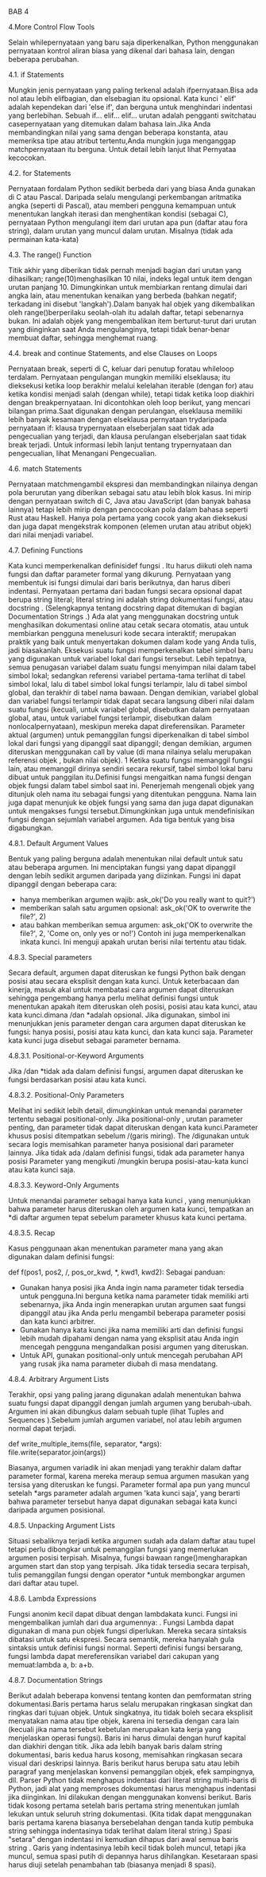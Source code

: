 BAB 4

4.More Control Flow Tools

Selain whilepernyataan yang baru saja diperkenalkan, Python menggunakan pernyataan kontrol aliran biasa yang dikenal dari bahasa lain, dengan beberapa perubahan.

4.1. if Statements

Mungkin jenis pernyataan yang paling terkenal adalah ifpernyataan.Bisa ada nol atau lebih elifbagian, dan elsebagian itu opsional. Kata kunci ' elif' adalah kependekan dari 'else if', dan berguna untuk menghindari indentasi yang berlebihan. Sebuah if… elif… elif… urutan adalah pengganti switchatau casepernyataan yang ditemukan dalam bahasa lain.Jika Anda membandingkan nilai yang sama dengan beberapa konstanta, atau memeriksa tipe atau atribut tertentu,Anda mungkin juga menganggap matchpernyataan itu berguna. Untuk detail lebih lanjut lihat Pernyataa kecocokan.

4.2. for Statements

Pernyataan fordalam Python sedikit berbeda dari yang biasa Anda gunakan di C atau Pascal. Daripada selalu mengulangi perkembangan aritmatika angka (seperti di Pascal), atau memberi pengguna kemampuan untuk menentukan langkah iterasi dan menghentikan kondisi (sebagai C), pernyataan Python mengulangi item dari urutan apa pun (daftar atau fora string), dalam urutan yang muncul dalam urutan. Misalnya (tidak ada permainan kata-kata)

4.3. The range() Function

Titik akhir yang diberikan tidak pernah menjadi bagian dari urutan yang dihasilkan; range(10)menghasilkan 10 nilai, indeks legal untuk item dengan urutan panjang 10. Dimungkinkan untuk membiarkan rentang dimulai dari angka lain, atau menentukan kenaikan yang berbeda (bahkan negatif; terkadang ini disebut 'langkah').Dalam banyak hal objek yang dikembalikan oleh range()berperilaku seolah-olah itu adalah daftar, tetapi sebenarnya bukan. Ini adalah objek yang mengembalikan item berturut-turut dari urutan yang diinginkan saat Anda mengulanginya, tetapi tidak benar-benar membuat daftar, sehingga menghemat ruang.

4.4. break and continue Statements, and else Clauses on Loops

Pernyataan break, seperti di C, keluar dari penutup foratau whileloop terdalam.
Pernyataan pengulangan mungkin memiliki elseklausa; itu dieksekusi ketika loop berakhir melalui kelelahan iterable (dengan for) atau ketika kondisi menjadi salah (dengan while), tetapi tidak ketika loop diakhiri dengan breakpernyataan. Ini dicontohkan oleh loop berikut, yang mencari bilangan prima.Saat digunakan dengan perulangan, elseklausa memiliki lebih banyak kesamaan dengan elseklausa pernyataan trydaripada pernyataan if: klausa trypernyataan elseberjalan saat tidak ada pengecualian yang terjadi, dan klausa perulangan elseberjalan saat tidak break terjadi. Untuk informasi lebih lanjut tentang trypernyataan dan pengecualian, lihat Menangani Pengecualian.

4.6. match Statements

Pernyataan matchmengambil ekspresi dan membandingkan nilainya dengan pola berurutan yang diberikan sebagai satu atau lebih blok kasus. Ini mirip dengan pernyataan switch di C, Java atau JavaScript (dan banyak bahasa lainnya) tetapi lebih mirip dengan pencocokan pola dalam bahasa seperti Rust atau Haskell. Hanya pola pertama yang cocok yang akan dieksekusi dan juga dapat mengekstrak komponen (elemen urutan atau atribut objek) dari nilai menjadi variabel.

4.7. Defining Functions

Kata kunci memperkenalkan definisidef fungsi . Itu harus diikuti oleh nama fungsi dan daftar parameter formal yang dikurung. Pernyataan yang membentuk isi fungsi dimulai dari baris berikutnya, dan harus diberi indentasi.
Pernyataan pertama dari badan fungsi secara opsional dapat berupa string literal; literal string ini adalah string dokumentasi fungsi, atau docstring . (Selengkapnya tentang docstring dapat ditemukan di bagian Documentation Strings .) Ada alat yang menggunakan docstring untuk menghasilkan dokumentasi online atau cetak secara otomatis, atau untuk membiarkan pengguna menelusuri kode secara interaktif; merupakan praktik yang baik untuk menyertakan dokumen dalam kode yang Anda tulis, jadi biasakanlah.
Eksekusi suatu fungsi memperkenalkan tabel simbol baru yang digunakan untuk variabel lokal dari fungsi tersebut. Lebih tepatnya, semua penugasan variabel dalam suatu fungsi menyimpan nilai dalam tabel simbol lokal; sedangkan referensi variabel pertama-tama terlihat di tabel simbol lokal, lalu di tabel simbol lokal fungsi terlampir, lalu di tabel simbol global, dan terakhir di tabel nama bawaan. Dengan demikian, variabel global dan variabel fungsi terlampir tidak dapat secara langsung diberi nilai dalam suatu fungsi (kecuali, untuk variabel global, disebutkan dalam pernyataan global, atau, untuk variabel fungsi terlampir, disebutkan dalam nonlocalpernyataan), meskipun mereka dapat direferensikan.
Parameter aktual (argumen) untuk pemanggilan fungsi diperkenalkan di tabel simbol lokal dari fungsi yang dipanggil saat dipanggil; dengan demikian, argumen diteruskan menggunakan call by value (di mana nilainya selalu merupakan referensi objek , bukan nilai objek). 1 Ketika suatu fungsi memanggil fungsi lain, atau memanggil dirinya sendiri secara rekursif, tabel simbol lokal baru dibuat untuk panggilan itu.Definisi fungsi mengaitkan nama fungsi dengan objek fungsi dalam tabel simbol saat ini. Penerjemah mengenali objek yang ditunjuk oleh nama itu sebagai fungsi yang ditentukan pengguna. Nama lain juga dapat menunjuk ke objek fungsi yang sama dan juga dapat digunakan untuk mengakses fungsi tersebut.Dimungkinkan juga untuk mendefinisikan fungsi dengan sejumlah variabel argumen. Ada tiga bentuk yang bisa digabungkan.

4.8.1. Default Argument Values

Bentuk yang paling berguna adalah menentukan nilai default untuk satu atau beberapa argumen. Ini menciptakan fungsi yang dapat dipanggil dengan lebih sedikit argumen daripada yang diizinkan.
Fungsi ini dapat dipanggil dengan beberapa cara:
- hanya memberikan argumen wajib: ask_ok('Do you really want to quit?')
- memberikan salah satu argumen opsional: ask_ok('OK to overwrite the file?', 2)
- atau bahkan memberikan semua argumen: ask_ok('OK to overwrite the file?', 2, 'Come on, only yes or no!')
Contoh ini juga memperkenalkan inkata kunci. Ini menguji apakah urutan berisi nilai tertentu atau tidak.

4.8.3. Special parameters

Secara default, argumen dapat diteruskan ke fungsi Python baik dengan posisi atau secara eksplisit dengan kata kunci. Untuk keterbacaan dan kinerja, masuk akal untuk membatasi cara argumen dapat diteruskan sehingga pengembang hanya perlu melihat definisi fungsi untuk menentukan apakah item diteruskan oleh posisi, posisi atau kata kunci, atau kata kunci.dimana /dan *adalah opsional. Jika digunakan, simbol ini menunjukkan jenis parameter dengan cara argumen 
dapat diteruskan ke fungsi: hanya posisi, posisi atau kata kunci, dan kata kunci saja. Parameter kata kunci juga disebut sebagai parameter bernama.

4.8.3.1. Positional-or-Keyword Arguments

Jika /dan *tidak ada dalam definisi fungsi, argumen dapat diteruskan ke fungsi berdasarkan posisi atau kata kunci.

4.8.3.2. Positional-Only Parameters

Melihat ini sedikit lebih detail, dimungkinkan untuk menandai parameter tertentu sebagai positional-only. Jika positional-only , urutan parameter penting, dan parameter tidak dapat diteruskan dengan kata kunci.Parameter khusus posisi ditempatkan sebelum /(garis miring). The /digunakan untuk secara logis memisahkan parameter hanya posisional dari parameter lainnya. Jika tidak ada /dalam definisi fungsi, tidak ada parameter hanya posisi Parameter yang mengikuti /mungkin berupa posisi-atau-kata kunci atau kata kunci saja.

4.8.3.3. Keyword-Only Arguments

Untuk menandai parameter sebagai hanya kata kunci , yang menunjukkan bahwa parameter harus diteruskan oleh argumen kata kunci, tempatkan an *di daftar argumen tepat sebelum parameter khusus kata kunci pertama.

4.8.3.5. Recap

Kasus penggunaan akan menentukan parameter mana yang akan digunakan dalam definisi fungsi:

def f(pos1, pos2, /, pos_or_kwd, *, kwd1, kwd2):
Sebagai panduan:
- Gunakan hanya posisi jika Anda ingin nama parameter tidak tersedia untuk pengguna.Ini berguna ketika nama parameter tidak memiliki arti sebenarnya, jika Anda ingin menerapkan urutan argumen saat fungsi dipanggil atau jika Anda perlu mengambil beberapa parameter posisi dan kata kunci arbitrer.
- Gunakan hanya kata kunci jika nama memiliki arti dan definisi fungsi lebih mudah dipahami dengan nama yang eksplisit atau Anda ingin mencegah pengguna mengandalkan posisi argumen yang diteruskan.
- Untuk API, gunakan positional-only untuk mencegah perubahan API yang rusak jika nama parameter diubah di masa mendatang.

4.8.4. Arbitrary Argument Lists

Terakhir, opsi yang paling jarang digunakan adalah menentukan bahwa suatu fungsi dapat dipanggil dengan jumlah argumen yang berubah-ubah. Argumen ini akan dibungkus dalam sebuah tuple (lihat Tuples and Sequences ).Sebelum jumlah argumen variabel, nol atau lebih argumen normal dapat terjadi.

def write_multiple_items(file, separator, *args):
    file.write(separator.join(args))

Biasanya, argumen variadik ini akan menjadi yang terakhir dalam daftar parameter formal, karena mereka meraup semua argumen masukan yang tersisa yang diteruskan ke fungsi. Parameter formal apa pun yang muncul setelah *args parameter adalah argumen 'kata kunci saja', yang berarti bahwa parameter tersebut hanya dapat digunakan sebagai kata kunci daripada argumen posisional.

4.8.5. Unpacking Argument Lists

Situasi sebaliknya terjadi ketika argumen sudah ada dalam daftar atau tupel tetapi perlu dibongkar untuk pemanggilan fungsi yang memerlukan argumen posisi terpisah. Misalnya, fungsi bawaan range()mengharapkan argumen start dan stop yang terpisah. Jika tidak tersedia secara terpisah, tulis pemanggilan fungsi dengan operator *untuk membongkar argumen dari daftar atau tupel.

4.8.6. Lambda Expressions

Fungsi anonim kecil dapat dibuat dengan lambdakata kunci. Fungsi ini mengembalikan jumlah dari dua argumennya: . Fungsi Lambda dapat digunakan di mana pun objek fungsi diperlukan. Mereka secara sintaksis dibatasi untuk satu ekspresi. Secara semantik, mereka hanyalah gula sintaksis untuk definisi fungsi normal. Seperti definisi fungsi bersarang, fungsi lambda dapat mereferensikan variabel dari cakupan yang memuat:lambda a, b: a+b.

4.8.7. Documentation Strings

Berikut adalah beberapa konvensi tentang konten dan pemformatan string dokumentasi.Baris pertama harus selalu merupakan ringkasan singkat dan ringkas dari tujuan objek. Untuk singkatnya, itu tidak boleh secara eksplisit menyatakan nama atau tipe objek, karena ini tersedia dengan cara lain (kecuali jika nama tersebut kebetulan merupakan kata kerja yang menjelaskan operasi fungsi). Baris ini harus dimulai dengan huruf kapital dan diakhiri dengan titik.
Jika ada lebih banyak baris dalam string dokumentasi, baris kedua harus kosong, memisahkan ringkasan secara visual dari deskripsi lainnya. Baris berikut harus berupa satu atau lebih paragraf yang menjelaskan konvensi pemanggilan objek, efek sampingnya, dll.
Parser Python tidak menghapus indentasi dari literal string multi-baris di Python, jadi alat yang memproses dokumentasi harus menghapus indentasi jika diinginkan. Ini dilakukan dengan menggunakan konvensi berikut. Baris tidak kosong pertama setelah baris pertama string menentukan jumlah lekukan untuk seluruh string dokumentasi. (Kita tidak dapat menggunakan baris pertama karena biasanya bersebelahan dengan tanda kutip pembuka string sehingga indentasinya tidak terlihat dalam literal string.) Spasi "setara" dengan indentasi ini kemudian dihapus dari awal semua baris string . Garis yang indentasinya lebih kecil tidak boleh muncul, tetapi jika muncul, semua spasi putih di depannya harus dihilangkan. Kesetaraan spasi harus diuji setelah penambahan tab (biasanya menjadi 8 spasi).

